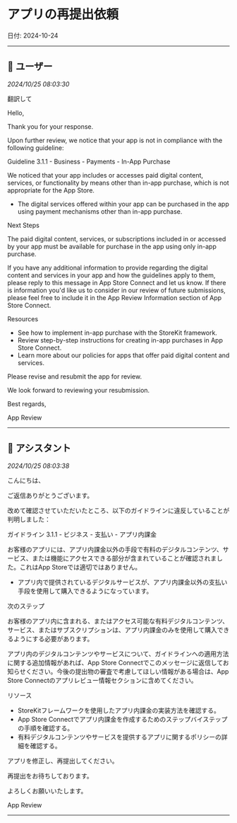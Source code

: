 # アプリの再提出依頼

日付: 2024-10-24

---

## 👤 ユーザー
*2024/10/25 08:03:30*

翻訳して

Hello,

Thank you for your response.

Upon further review, we notice that your app is not in compliance with the following guideline:

Guideline 3.1.1 - Business - Payments - In-App Purchase

We noticed that your app includes or accesses paid digital content, services, or functionality by means other than in-app purchase, which is not appropriate for the App Store. 

- The digital services offered within your app can be purchased in the app using payment mechanisms other than in-app purchase. 

Next Steps

The paid digital content, services, or subscriptions included in or accessed by your app must be available for purchase in the app using only in-app purchase. 

If you have any additional information to provide regarding the digital content and services in your app and how the guidelines apply to them, please reply to this message in App Store Connect and let us know. If there is information you'd like us to consider in our review of future submissions, please feel free to include it in the App Review Information section of App Store Connect. 

Resources

- See how to implement in-app purchase with the StoreKit framework.
- Review step-by-step instructions for creating in-app purchases in App Store Connect. 
- Learn more about our policies for apps that offer paid digital content and services.

Please revise and resubmit the app for review.

We look forward to reviewing your resubmission.

Best regards,

App Review

---

## 🤖 アシスタント
*2024/10/25 08:03:38*

こんにちは、

ご返信ありがとうございます。

改めて確認させていただいたところ、以下のガイドラインに違反していることが判明しました：

ガイドライン 3.1.1 - ビジネス - 支払い - アプリ内課金

お客様のアプリには、アプリ内課金以外の手段で有料のデジタルコンテンツ、サービス、または機能にアクセスできる部分が含まれていることが確認されました。これはApp Storeでは適切ではありません。

- アプリ内で提供されているデジタルサービスが、アプリ内課金以外の支払い手段を使用して購入できるようになっています。

次のステップ

お客様のアプリ内に含まれる、またはアクセス可能な有料デジタルコンテンツ、サービス、またはサブスクリプションは、アプリ内課金のみを使用して購入できるようにする必要があります。

アプリ内のデジタルコンテンツやサービスについて、ガイドラインへの適用方法に関する追加情報があれば、App Store Connectでこのメッセージに返信してお知らせください。今後の提出物の審査で考慮してほしい情報がある場合は、App Store Connectのアプリレビュー情報セクションに含めてください。

リソース

- StoreKitフレームワークを使用したアプリ内課金の実装方法を確認する。
- App Store Connectでアプリ内課金を作成するためのステップバイステップの手順を確認する。
- 有料デジタルコンテンツやサービスを提供するアプリに関するポリシーの詳細を確認する。

アプリを修正し、再提出してください。

再提出をお待ちしております。

よろしくお願いいたします。

App Review

---
